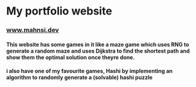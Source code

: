 # My portfolio website
### www.mahnsi.dev
#### This website has some games in it like a maze game which uses RNG to generate a random maze and uses Dijkstra to find the shortest path and show them the optimal solution once theyre done.

#### i also have one of my favourite games, Hashi by implementing an algorithm to randomly generate a (solvable) hashi puzzle